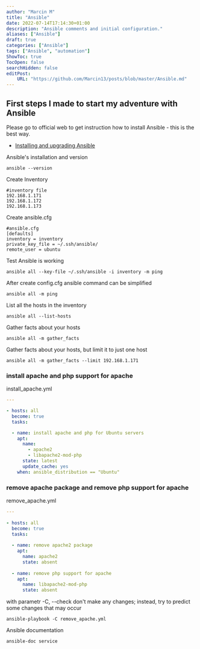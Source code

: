 ```yaml
---
author: "Marcin M"
title: "Ansible"
date: 2022-07-14T17:14:30+01:00
description: "Ansible comments and initial configuration."
aliases: ["Ansible"]
draft: true
categories: ["Ansible"]
tags: ["Ansible", "automation"]
ShowToc: true
TocOpen: false
searchHidden: false
editPost:
    URL: "https://github.com/Marcin13/posts/blob/master/Ansible.md"
---
```

## First steps I made to start my adventure with Ansible 
Please go to official web to get instruction how to install Ansible - this is the best way.
- [Installing and upgrading Ansible](https://docs.ansible.com/ansible/latest/installation_guide/intro_installation.html#installing-and-upgrading-ansible)

Ansible's installation and version
```shell
ansible --version
```

Create Inventory
```shell
#inventory file
192.168.1.171
192.168.1.172
192.168.1.173
```

Create ansible.cfg
```shell
#ansible.cfg
[defaults]
inventory = inventory
private_key_file = ~/.ssh/ansible/
remote_user = ubuntu
```

Test Ansible is working
 ```shell
ansible all --key-file ~/.ssh/ansible -i inventory -m ping
```

After create config.cfg ansible command can be simplified
```shell
ansible all -m ping
```

List all the hosts in the inventory
```shell
ansible all --list-hosts
```

Gather facts about your hosts
```shell
ansible all -m gather_facts
```

Gather facts about your hosts, but limit it to just one host
```shell
ansible all -m gather_facts --limit 192.168.1.171
```
### install apache and php support for apache
install_apache.yml
```yaml
---

- hosts: all
  become: true
  tasks:

  - name: install apache and php for Ubuntu servers
    apt:
      name:
        - apache2
        - libapache2-mod-php
      state: latest
      update_cache: yes
    when: ansible_distribution == "Ubuntu"
```

### remove apache package and remove php support for apache
remove_apache.yml
```yaml
---
 
- hosts: all
  become: true
  tasks:
 
  - name: remove apache2 package
    apt:
      name: apache2
      state: absent
 
  - name: remove php support for apache
    apt:
      name: libapache2-mod-php
      state: absent
```
with parametr -C, --check don't make any changes; instead, try to predict some changes that may occur
```shell
ansible-playbook -C remove_apache.yml 
```
Ansible documentation 
```shell
ansible-doc service
```

